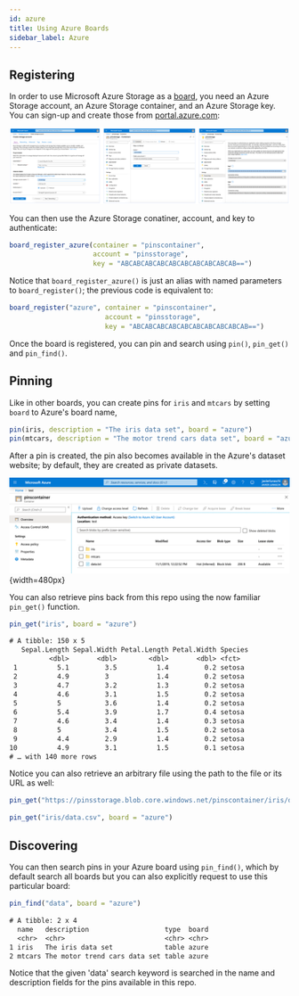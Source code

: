 ```yaml
---
id: azure
title: Using Azure Boards
sidebar_label: Azure
---
```


## Registering

In order to use Microsoft Azure Storage as a [board](/), you need an Azure Storage account, an Azure Storage container, and an Azure Storage key. You can sign-up and create those from [portal.azure.com](https://portal.azure.com):

![](/images/docs/boards-azure-create-storage.png)

You can then use the Azure Storage conatiner, account, and key to authenticate:

```r
board_register_azure(container = "pinscontainer",
                     account = "pinsstorage",
                     key = "ABCABCABCABCABCABCABCABCABCAB==")
```

Notice that `board_register_azure()` is just an alias with named parameters to `board_register()`; the previous code is equivalent to:

```r
board_register("azure", container = "pinscontainer",
                        account = "pinsstorage",
                        key = "ABCABCABCABCABCABCABCABCABCAB==")
```

Once the board is registered, you can pin and search using `pin()`, `pin_get()` and `pin_find()`.

## Pinning

Like in other boards, you can create pins for `iris` and `mtcars` by setting `board` to Azure's board name,

```r
pin(iris, description = "The iris data set", board = "azure")
pin(mtcars, description = "The motor trend cars data set", board = "azure")
```

After a pin is created, the pin also becomes available in the Azure's dataset website; by default, they are created as private datasets.

![](/images/docs/boards-azure-storage-pin.png){width=480px}

You can also retrieve pins back from this repo using the now familiar `pin_get()` function.

```r
pin_get("iris", board = "azure")
```
```
# A tibble: 150 x 5
   Sepal.Length Sepal.Width Petal.Length Petal.Width Species
          <dbl>       <dbl>        <dbl>       <dbl> <fct>
 1          5.1         3.5          1.4         0.2 setosa
 2          4.9         3            1.4         0.2 setosa
 3          4.7         3.2          1.3         0.2 setosa
 4          4.6         3.1          1.5         0.2 setosa
 5          5           3.6          1.4         0.2 setosa
 6          5.4         3.9          1.7         0.4 setosa
 7          4.6         3.4          1.4         0.3 setosa
 8          5           3.4          1.5         0.2 setosa
 9          4.4         2.9          1.4         0.2 setosa
10          4.9         3.1          1.5         0.1 setosa
# … with 140 more rows
```

Notice you can also retrieve an arbitrary file using the path to the file or its URL as well:

```r
pin_get("https://pinsstorage.blob.core.windows.net/pinscontainer/iris/data.csv", board = "azure")
```
```r
pin_get("iris/data.csv", board = "azure")
```

## Discovering

You can then search pins in your Azure board using `pin_find()`, which by default search all boards but you can also explicitly request to use this particular board:

```r
pin_find("data", board = "azure")
```
```
# A tibble: 2 x 4
  name   description                   type  board
  <chr>  <chr>                         <chr> <chr>
1 iris   The iris data set             table azure
2 mtcars The motor trend cars data set table azure
```

Notice that the given 'data' search keyword is searched in the name and description fields for the pins available in this repo.
